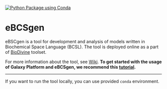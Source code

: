 [![Python Package using Conda](https://github.com/sybila/eBCSgen/actions/workflows/python-package-conda.yml/badge.svg?branch=master)](https://github.com/sybila/eBCSgen/actions/workflows/python-package-conda.yml)

# eBCSgen

eBSCgen is a tool for development and analysis of models written in Biochemical Space Language (BCSL). The tool is deployed online as a part of [BioDivine](https://biodivine-vm.fi.muni.cz/galaxy/) toolset. 

For more information about the tool, see [Wiki](https://github.com/sybila/eBCSgen/wiki). **To get started with the usage of Galaxy Platform and eBCSgen, we recommend this [tutorial](https://www.fi.muni.cz/~xtrojak/files/papers/eBCSgen_tutorial.pdf).**

---

If you want to run the tool locally, you can use provided `conda` environment.